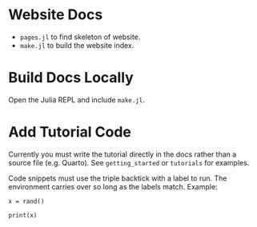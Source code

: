 # Website Docs
- `pages.jl` to find skeleton of website.
- `make.jl` to build the website index.

# Build Docs Locally
Open the Julia REPL and include `make.jl`. 

# Add Tutorial Code
Currently you must write the tutorial directly in the docs rather than a source file (e.g. Quarto). See `getting_started` or `tutorials` for examples.

Code snippets must use the triple backtick with a label to run. The environment carries over so long as the labels match. Example:

```@example tutorial_1
x = rand()
```

```@example tutorial_1
print(x)
```